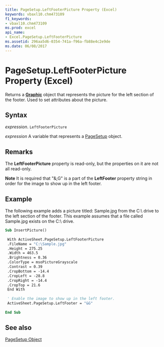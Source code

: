 ```yaml
---
title: PageSetup.LeftFooterPicture Property (Excel)
keywords: vbaxl10.chm473109
f1_keywords:
- vbaxl10.chm473109
ms.prod: excel
api_name:
- Excel.PageSetup.LeftFooterPicture
ms.assetid: 296aa5d6-0354-741a-f96a-fb88e4c2e9de
ms.date: 06/08/2017
---
```



# PageSetup.LeftFooterPicture Property (Excel)

Returns a  **[Graphic](Excel.Graphic.md)** object that represents the picture for the left section of the footer. Used to set attributes about the picture.


## Syntax

 _expression_. `LeftFooterPicture`

 _expression_ A variable that represents a [PageSetup](./Excel.PageSetup.md) object.


## Remarks

The  **LeftFooterPicture** property is read-only, but the properties on it are not all read-only.


 **Note**  It is required that "&;G" is a part of the  **LeftFooter** property string in order for the image to show up in the left footer.


## Example

The following example adds a picture titled: Sample.jpg from the C:\ drive to the left section of the footer. This example assumes that a file called Sample.jpg exists on the C:\ drive.


```vb
Sub InsertPicture() 
 
 With ActiveSheet.PageSetup.LeftFooterPicture 
 .FileName = "C:\Sample.jpg" 
 .Height = 275.25 
 .Width = 463.5 
 .Brightness = 0.36 
 .ColorType = msoPictureGrayscale 
 .Contrast = 0.39 
 .CropBottom = -14.4 
 .CropLeft = -28.8 
 .CropRight = -14.4 
 .CropTop = 21.6 
 End With 
 
 ' Enable the image to show up in the left footer. 
 ActiveSheet.PageSetup.LeftFooter = "&G" 
 
End Sub
```


## See also


[PageSetup Object](Excel.PageSetup.md)

